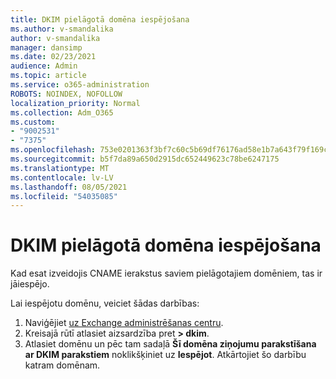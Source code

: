 ```yaml
---
title: DKIM pielāgotā domēna iespējošana
ms.author: v-smandalika
author: v-smandalika
manager: dansimp
ms.date: 02/23/2021
audience: Admin
ms.topic: article
ms.service: o365-administration
ROBOTS: NOINDEX, NOFOLLOW
localization_priority: Normal
ms.collection: Adm_O365
ms.custom:
- "9002531"
- "7375"
ms.openlocfilehash: 753e0201363f3bf7c60c5b69df76176ad58e1b7a643f79f169c71af20b0a35d9
ms.sourcegitcommit: b5f7da89a650d2915dc652449623c78be6247175
ms.translationtype: MT
ms.contentlocale: lv-LV
ms.lasthandoff: 08/05/2021
ms.locfileid: "54035085"
---
```

# <a name="enable-the-custom-domain-for-dkim"></a>DKIM pielāgotā domēna iespējošana

Kad esat izveidojis CNAME ierakstus saviem pielāgotajiem domēniem, tas ir jāiespējo.

Lai iespējotu domēnu, veiciet šādas darbības:

1. Naviģējiet [uz Exchange administrēšanas centru](https://outlook.office365.com/ecp/).
2. Kreisajā rūtī atlasiet aizsardzība pret **> dkim**.
3. Atlasiet domēnu un pēc tam sadaļā **Šī domēna ziņojumu parakstīšana ar DKIM parakstiem** noklikšķiniet uz **Iespējot**. Atkārtojiet šo darbību katram domēnam.

